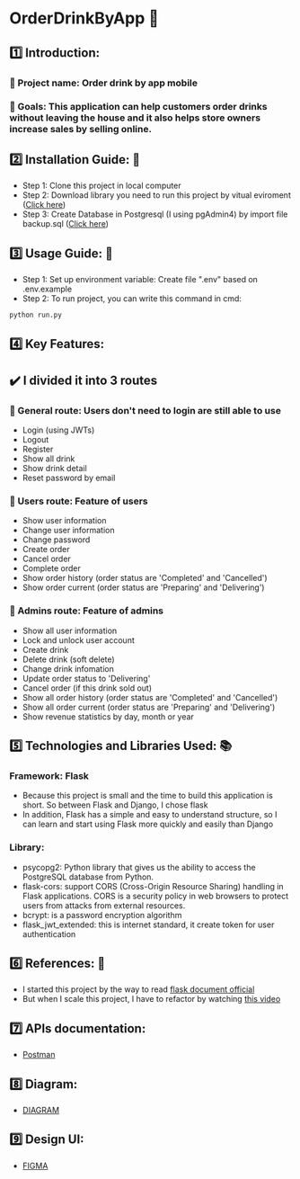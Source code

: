 # OrderDrinkByApp :tropical_drink:

## :one: Introduction:
### :memo: Project name: Order drink by app mobile
### :dart: Goals: This application can help customers order drinks without leaving the house and it also helps store owners increase sales by selling online.

## :two: Installation Guide: :file_folder:
- Step 1: Clone this project in local computer
- Step 2: Download library you need to run this project by vitual eviroment ([Click here](https://github.com/hanamthai/manage-package-versions-in-python))
- Step 3: Create Database in Postgresql (I using pgAdmin4) by import file backup.sql ([Click here](https://www.youtube.com/watch?v=JFxY2qajjwA))

## :three: Usage Guide: :book: 
- Step 1: Set up environment variable: Create file ".env" based on .env.example
- Step 2: To run project, you can write this command in cmd:
```bash
python run.py
```

## :four: Key Features:
## :heavy_check_mark: I divided it into 3 routes
### :couple: General route: Users don't need to login are still able to use
- Login (using JWTs)
- Logout
- Register
- Show all drink
- Show drink detail
- Reset password by email
### :boy: Users route: Feature of users
- Show user information
- Change user information
- Change password
- Create order
- Cancel order
- Complete order
- Show order history (order status are 'Completed' and 'Cancelled')
- Show order current (order status are 'Preparing' and 'Delivering')
### :boy: Admins route: Feature of admins
- Show all user information
- Lock and unlock user account
- Create drink
- Delete drink (soft delete)
- Change drink infomation
- Update order status to 'Delivering'
- Cancel order (if this drink sold out)
- Show all order history (order status are 'Completed' and 'Cancelled')
- Show all order current (order status are 'Preparing' and 'Delivering')
- Show revenue statistics by day, month or year

## :five: Technologies and Libraries Used: :books:
### Framework: Flask
- Because this project is small and the time to build this application is short. So between Flask and Django, I chose flask
- In addition, Flask has a simple and easy to understand structure, so I can learn and start using Flask more quickly and easily than Django
### Library:
- psycopg2: Python library that gives us the ability to access the PostgreSQL database from Python.
- flask-cors: support CORS (Cross-Origin Resource Sharing) handling in Flask applications. CORS is a security policy in web browsers to protect users from attacks from external resources.
- bcrypt: is a password encryption algorithm
- flask_jwt_extended: this is internet standard, it create token for user authentication

## :six: References: :notebook_with_decorative_cover:
- I started this project by the way to read [flask document official](https://flask.palletsprojects.com/en/2.2.x/)
- But when I scale this project, I have to refactor by watching [this video](https://www.youtube.com/watch?v=Wfx4YBzg16s&list=PL-osiE80TeTs4UjLw5MM6OjgkjFeUxCYH&index=12)

## :seven: APIs documentation: 
- [Postman](https://documenter.getpostman.com/view/21836660/2s93CGTGtg)

## :eight: Diagram:
- [DIAGRAM]([https://app.diagrams.net/#G1vMdpU-4lPApqw8HGCJUiXssT3Tkvx9ho](https://drive.google.com/file/d/1AiLl_kz9jkrUQPtZM0DK8T85UhhmoLfc/view?usp=share_link))

## :nine: Design UI:
- [FIGMA](https://www.figma.com/file/jX4vZYVWdz6aNG0L7PjOtR/Order-app?node-id=0-1&t=s7YSduKpxu5xV4hT-0)

